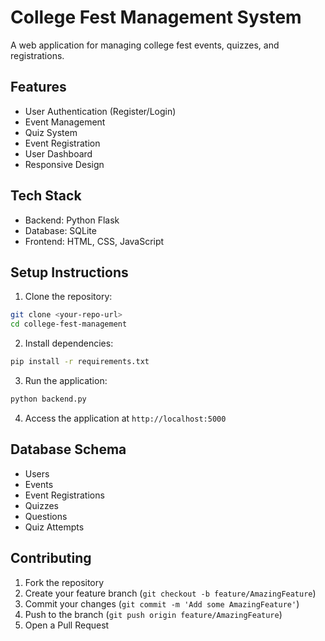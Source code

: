 # College Fest Management System

A web application for managing college fest events, quizzes, and registrations.

## Features

- User Authentication (Register/Login)
- Event Management
- Quiz System
- Event Registration
- User Dashboard
- Responsive Design

## Tech Stack

- Backend: Python Flask
- Database: SQLite
- Frontend: HTML, CSS, JavaScript

## Setup Instructions

1. Clone the repository:
```bash
git clone <your-repo-url>
cd college-fest-management
```

2. Install dependencies:
```bash
pip install -r requirements.txt
```

3. Run the application:
```bash
python backend.py
```

4. Access the application at `http://localhost:5000`

## Database Schema

- Users
- Events
- Event Registrations
- Quizzes
- Questions
- Quiz Attempts

## Contributing

1. Fork the repository
2. Create your feature branch (`git checkout -b feature/AmazingFeature`)
3. Commit your changes (`git commit -m 'Add some AmazingFeature'`)
4. Push to the branch (`git push origin feature/AmazingFeature`)
5. Open a Pull Request 